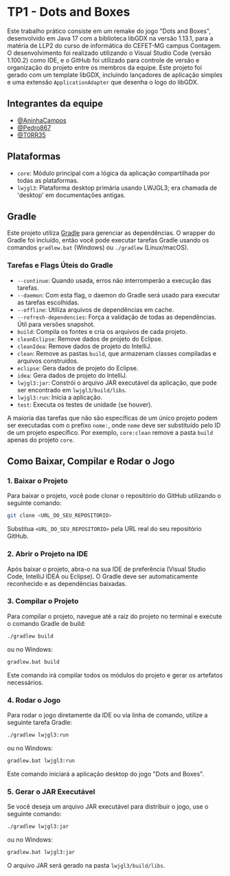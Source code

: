# TP1 - Dots and Boxes

Este trabalho prático consiste em um remake do jogo "Dots and Boxes", desenvolvido em Java 17 com a biblioteca libGDX na versão 1.13.1, para a matéria de LLP2 do curso de informática do CEFET-MG campus Contagem. 
O desenvolvimento foi realizado utilizando o Visual Studio Code (versão 1.100.2) como IDE, e o GitHub foi utilizado para controle de versão e organização do projeto entre os membros da equipe.
Este projeto foi gerado com um template libGDX, incluindo lançadores de aplicação simples e uma extensão `ApplicationAdapter` que desenha o logo do libGDX.

## Integrantes da equipe
- [@AninhaCampos](https://github.com/AninhaCampos)
- [@Pedro867](https://github.com/Pedro8675)
- [@T0RR35](https://github.com/T0RR35)

## Plataformas

- `core`: Módulo principal com a lógica da aplicação compartilhada por todas as plataformas.
- `lwjgl3`: Plataforma desktop primária usando LWJGL3; era chamada de 'desktop' em documentações antigas.

## Gradle

Este projeto utiliza [Gradle](https://gradle.org/) para gerenciar as dependências. O wrapper do Gradle foi incluído, então você pode executar tarefas Gradle usando os comandos `gradlew.bat` (Windows) ou `./gradlew` (Linux/macOS).

### Tarefas e Flags Úteis do Gradle

- `--continue`: Quando usada, erros não interromperão a execução das tarefas.
- `--daemon`: Com esta flag, o daemon do Gradle será usado para executar as tarefas escolhidas.
- `--offline`: Utiliza arquivos de dependências em cache.
- `--refresh-dependencies`: Força a validação de todas as dependências. Útil para versões snapshot.
- `build`: Compila os fontes e cria os arquivos de cada projeto.
- `cleanEclipse`: Remove dados de projeto do Eclipse.
- `cleanIdea`: Remove dados de projeto do IntelliJ.
- `clean`: Remove as pastas `build`, que armazenam classes compiladas e arquivos construídos.
- `eclipse`: Gera dados de projeto do Eclipse.
- `idea`: Gera dados de projeto do IntelliJ.
- `lwjgl3:jar`: Constrói o arquivo JAR executável da aplicação, que pode ser encontrado em `lwjgl3/build/libs`.
- `lwjgl3:run`: Inicia a aplicação.
- `test`: Executa os testes de unidade (se houver).

A maioria das tarefas que não são específicas de um único projeto podem ser executadas com o prefixo `nome:`, onde `nome` deve ser substituído pelo ID de um projeto específico. Por exemplo, `core:clean` remove a pasta `build` apenas do projeto `core`.

## Como Baixar, Compilar e Rodar o Jogo

### 1. Baixar o Projeto

Para baixar o projeto, você pode clonar o repositório do GitHub utilizando o seguinte comando:

```bash
git clone <URL_DO_SEU_REPOSITORIO>
```

Substitua `<URL_DO_SEU_REPOSITORIO>` pela URL real do seu repositório GitHub.

### 2. Abrir o Projeto na IDE

Após baixar o projeto, abra-o na sua IDE de preferência (Visual Studio Code, IntelliJ IDEA ou Eclipse). O Gradle deve ser automaticamente reconhecido e as dependências baixadas.

### 3. Compilar o Projeto

Para compilar o projeto, navegue até a raiz do projeto no terminal e execute o comando Gradle de build:

```bash
./gradlew build
```
ou no Windows:
```bash
gradlew.bat build
```

Este comando irá compilar todos os módulos do projeto e gerar os artefatos necessários.

### 4. Rodar o Jogo

Para rodar o jogo diretamente da IDE ou via linha de comando, utilize a seguinte tarefa Gradle:

```bash
./gradlew lwjgl3:run
```
ou no Windows:
```bash
gradlew.bat lwjgl3:run
```

Este comando iniciará a aplicação desktop do jogo "Dots and Boxes".

### 5. Gerar o JAR Executável

Se você deseja um arquivo JAR executável para distribuir o jogo, use o seguinte comando:

```bash
./gradlew lwjgl3:jar
```
ou no Windows:
```bash
gradlew.bat lwjgl3:jar
```

O arquivo JAR será gerado na pasta `lwjgl3/build/libs`.
